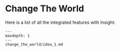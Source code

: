 # Change The World

Here is a list of all the integrated features with Insight:

```{toctree}
---
maxdepth: 1
---
change_the_world/idea_1.md
```
